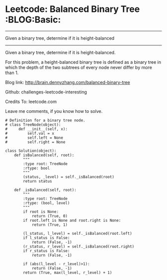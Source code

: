 # Leetcode: Balanced Binary Tree     :BLOG:Basic:


---

Given a binary tree, determine if it is height-balanced  

---

Given a binary tree, determine if it is height-balanced.  

For this problem, a height-balanced binary tree is defined as a binary tree in which the depth of the two subtrees of every node never differ by more than 1.  

Blog link: <http://brain.dennyzhang.com/balanced-binary-tree>  

Github: challenges-leetcode-interesting  

Credits To: leetcode.com  

Leave me comments, if you know how to solve.  

    # Definition for a binary tree node.
    # class TreeNode(object):
    #     def __init__(self, x):
    #         self.val = x
    #         self.left = None
    #         self.right = None
    
    class Solution(object):
        def isBalanced(self, root):
            """
            :type root: TreeNode
            :rtype: bool
            """
            (status, _level) = self._isBalanced(root)
            return status
    
        def _isBalanced(self, root):
            """
            :type root: TreeNode
            :rtype: (bool, level)
            """
            if root is None:
                return (True, 0)
            if root.left is None and root.right is None:
                return (True, 1)
    
            (l_status, l_level) = self._isBalanced(root.left)
            if l_status is False:
                return (False, -1)
            (r_status, r_level) = self._isBalanced(root.right)
            if r_status is False:
                return (False, -1)
    
            if (abs(l_level - r_level)>1):
                return (False, -1)
            return (True, max(l_level, r_level) + 1)